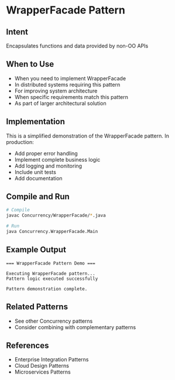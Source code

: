 # WrapperFacade Pattern

## Intent
Encapsulates functions and data provided by non-OO APIs

## When to Use
- When you need to implement WrapperFacade
- In distributed systems requiring this pattern
- For improving system architecture
- When specific requirements match this pattern
- As part of larger architectural solution

## Implementation
This is a simplified demonstration of the WrapperFacade pattern. In production:
- Add proper error handling
- Implement complete business logic
- Add logging and monitoring
- Include unit tests
- Add documentation

## Compile and Run
```bash
# Compile
javac Concurrency/WrapperFacade/*.java

# Run
java Concurrency.WrapperFacade.Main
```

## Example Output
```
=== WrapperFacade Pattern Demo ===

Executing WrapperFacade pattern...
Pattern logic executed successfully

Pattern demonstration complete.
```

## Related Patterns
- See other Concurrency patterns
- Consider combining with complementary patterns

## References
- Enterprise Integration Patterns
- Cloud Design Patterns
- Microservices Patterns
